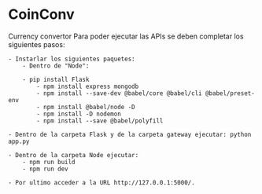# CoinConv
Currency convertor 
Para poder ejecutar las APIs se deben completar los siguientes pasos:

    - Instarlar los siguientes paquetes:
        - Dentro de "Node":

        - pip install Flask
            - npm install express mongodb
            - npm install --save-dev @babel/core @babel/cli @babel/preset-env
            - npm install @babel/node -D
            - npm install -D nodemon
            - npm install --save @babel/polyfill

    - Dentro de la carpeta Flask y de la carpeta gateway ejecutar: python app.py

    - Dentro de la carpeta Node ejecutar:
        - npm run build
        - npm run dev
    
    - Por ultimo acceder a la URL http://127.0.0.1:5000/.
